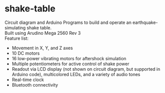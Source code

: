 # shake-table
Circuit diagram and Arduino Programs to build and operate an earthquake-simulating shake table. <br>
Built using Arudino Mega 2560 Rev 3 <br>
Feature list:
* Movement in X, Y, and Z axes
* 10 DC motors
* 16 low-power vibrating motors for aftershock simulation
* Multiple potentiometers for active control of shake power 
* Readout via LCD display (not shown on circuit diagram, but supported in Arduino code), multicolored LEDs, and a variety of audio tones
* Real-time clock 
* Bluetooth connectivity
